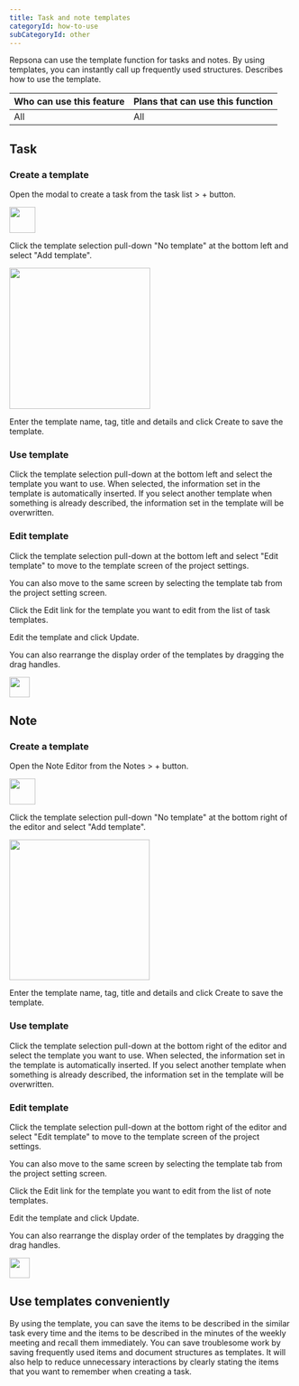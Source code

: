 ```yaml
---
title: Task and note templates
categoryId: how-to-use
subCategoryId: other
---
```


Repsona can use the template function for tasks and notes. By using templates, you can instantly call up frequently used structures. Describes how to use the template.

|Who can use this feature|Plans that can use this function|
|---|---|
|All|All|

## Task

### Create a template

Open the modal to create a task from the task list > + button.

<img src="/images/help/create-button.png" width="46">

Click the template selection pull-down "No template" at the bottom left and select "Add template".

<img src="/images/help/template-task.en.png" width="250">

Enter the template name, tag, title and details and click Create to save the template.

### Use template

Click the template selection pull-down at the bottom left and select the template you want to use. When selected, the information set in the template is automatically inserted. If you select another template when something is already described, the information set in the template will be overwritten.

### Edit template

Click the template selection pull-down at the bottom left and select "Edit template" to move to the template screen of the project settings.

You can also move to the same screen by selecting the template tab from the project setting screen.

Click the Edit link for the template you want to edit from the list of task templates.

Edit the template and click Update.

You can also rearrange the display order of the templates by dragging the drag handles.

<img src="/images/help/drag-handle.png" width="36">

## Note

### Create a template

Open the Note Editor from the Notes > + button.

<img src="/images/help/create-button.png" width="46">

Click the template selection pull-down "No template" at the bottom right of the editor and select "Add template".

<img src="/images/help/template-note.en.png" width="249">

Enter the template name, tag, title and details and click Create to save the template.

### Use template

Click the template selection pull-down at the bottom right of the editor and select the template you want to use. When selected, the information set in the template is automatically inserted. If you select another template when something is already described, the information set in the template will be overwritten.

### Edit template

Click the template selection pull-down at the bottom right of the editor and select "Edit template" to move to the template screen of the project settings.

You can also move to the same screen by selecting the template tab from the project setting screen.

Click the Edit link for the template you want to edit from the list of note templates.

Edit the template and click Update.

You can also rearrange the display order of the templates by dragging the drag handles.

<img src="/images/help/drag-handle.png" width="36">

## Use templates conveniently

By using the template, you can save the items to be described in the similar task every time and the items to be described in the minutes of the weekly meeting and recall them immediately. You can save troublesome work by saving frequently used items and document structures as templates. It will also help to reduce unnecessary interactions by clearly stating the items that you want to remember when creating a task.
